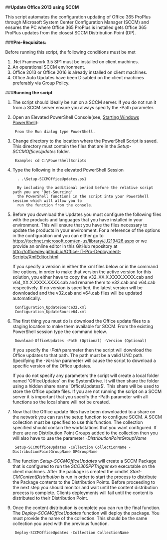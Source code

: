 ##**Update Office 2013 using SCCM**

This script automates the configuration updating of Office 365 ProPlus through Microsoft System Center Configuration Manager (SCCM) and ensures the PC where Office 365 ProPlus is installed gets Office 365 ProPlus updates from the closest SCCM Distribution Point (DP).

###**Pre-Requisites:**

Before running this script, the following conditions must be met

1. .Net Framework 3.5 SP1 must be installed on client machines.
2. An operational SCCM environment.
3. Office 2013 or Office 2016 is already installed on client machines. 
4. Office Auto Updates have been Disabled on the client machines preferably via Group Policy.

###**Running the script**

1. The script should ideally be run on a SCCM server. If you do not run it from a SCCM server ensure you always specify the -Path parameter.
2. Open an Elevated PowerShell Console(see, [Starting Windows PowerShell](https://technet.microsoft.com/en-us/library/hh857343.aspx)):

		From the Run dialog type PowerShell.

3. Change directory to the location where the PowerShell Script is saved. This directory must contain the files that are in the *Setup-SCCMOfficeUpdates* folder.

		Example: cd C:\PowerShellScripts

4. Type the following in the elevated PowerShell Session

		 . .\Setup-SCCMOfficeUpdates.ps1
         
         By including the additional period before the relative script path you are 'Dot-Sourcing' 
		 the PowerShell functions in the script into your PowerShell session which will allow you to 
		 run the function from the console.

5. Before you download the Updates you must configure the following files with the products and languages that you have installed in your environment.  This will ensure that you have the files necessary to update the products in your environment.  For a reference of the options in the configuration xml you can either go to https://technet.microsoft.com/en-us/library/JJ219426.aspx or we provide an online editor in this GitHub repository at http://officedev.github.io/Office-IT-Pro-Deployment-Scripts/XmlEditor.html

	If you specify a version in either the xml files below or in the command line options, in order to make that version the active version for this solution, you either have to copy the v32_XX.X.XXXX.XXXX.cab and v64_XX.X.XXXX.XXXX.cab and rename them to v32.cab and v64.cab respectively. If no version is specified, the latest version will be downloaded and the v32.cab and v64.cab files will be updated automatically.

		Configuration_UpdateSource32.xml
		Configuration_UpdateSource64.xml

6. The first thing you must do is download the Office update files to a staging location to make them available for SCCM. From the existing PowerShell session type the command below.

		Download-OfficeUpdates -Path (Optional) -Version (Optional)
        
	If you specify the *-Path* parameter then the script will download the Office updates to that path. The path must be a valid UNC path. Specifying the *-Version* parameter will cause the script to download a specific version of the Office updates.
    
    If you do not specify any parameters the script will create a local folder named 'OfficeUpdates' on the SystemDrive.  It will then share the folder using a hidden share name 'OfficeUpdates$'. This share will be used to store the Office update files. If you are not running the script on a SCCM server it is important that you specify the -Path parameter with all functions so the local share will not be created.
    
7. Now that the Office update files have been downloaded to a share on the network you can run the setup function to configure SCCM. A SCCM collection must be specified to use this function. The collection specified should contain the workstations that you want configured.  If there are no Distribution Point Groups added to the collection then you will also have to use the parameter *-DistributionPointGroupName*

		Setup-SCCMOfficeUpdates -Collection CollectionName -DistributionPointGroupName DPGroupName

8. The function *Setup-SCCMOfficeUpdates* will create a SCCM Package that is configured to run the *SCO365PPTrigger.exe* executable on the client machines.  After the package is created the cmdlet *Start-CMContentDistribution* is run in order to start the process to distribute the Package contents to the Distribution Points. Before proceeding to the next step you should monitor and wait until the content distribution process is complete.  Clients deployments will fail until the content is distributed to their Distribution Point.

9. Once the content distribution is complete you can run the final function.  The *Deploy-SCCMOfficeUpdates* function will deploy the package.  You must provide the name of the collection.  This should be the same collection you used with the previous function.

		Deploy-SCCMOfficeUpdates -Collection CollectionName

